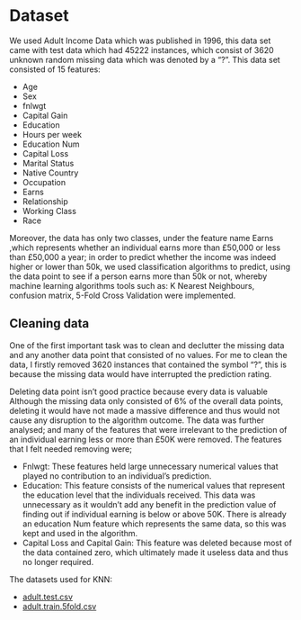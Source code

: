 # Dataset

We used Adult Income Data which was published in 1996, this data set came with test data which had 45222 instances, which consist of 3620 unknown random missing data which was denoted by a “?”. This data set consisted of 15 features:
*	Age 	
*	Sex
*	fnlwgt	
*	Capital Gain 
*	Education 	
*	Hours per week 
*	Education Num 	
*	Capital Loss 
*	Marital Status 	
*	Native Country 
*	Occupation 	
*	Earns 
*	Relationship 	
*	Working Class 
*	Race	

Moreover, the data has only two classes, under the feature name Earns ,which represents whether an individual earns more than £50,000 or less than £50,000 a year; in order to predict whether the income was indeed higher or lower than 50k, we used classification algorithms to predict, using the data point to see if a person earns more than 50k or not, whereby machine learning algorithms tools such as: K Nearest Neighbours, confusion matrix, 5-Fold Cross Validation were implemented. 


## Cleaning data

One of the first important task was to clean and declutter the missing data and any another data point that consisted of no values. For me to clean the data, I firstly removed 3620 instances that contained the symbol “?”, this is because the missing data would have interrupted the prediction rating. 

Deleting data point isn’t good practice because every data is valuable Although the missing data only consisted of 6% of the overall data points, deleting it would have not made a massive difference and thus would not cause any disruption to the algorithm outcome. The data was further analysed; and many of the features that were irrelevant to the prediction of an individual earning less or more than £50K were removed. The features that I felt needed removing were; 

*	Fnlwgt: These features held large unnecessary numerical values that played no contribution to an individual’s prediction. 
*	Education: This feature consists of the numerical values that represent the education level that the individuals received. This data was unnecessary as it wouldn’t add any benefit in the prediction value of finding out if individual earning is below or above 50K. There is already an education Num feature which represents the same data, so this was kept and used in the algorithm. 
*	Capital Loss and Capital Gain: This feature was deleted because most of the data contained zero, which ultimately made it useless data and thus no longer required. 


The datasets used for KNN:
* [adult.test.csv](https://github.com/ish2nv/KNN-Model/blob/master/KNNModel_CW/Knn%20(Java%20version)/KNNModel/src/adult.test.csv)
* [adult.train.5fold.csv](https://github.com/ish2nv/KNN-Model/blob/master/KNNModel_CW/Knn%20(Java%20version)/KNNModel/src/adult.train.5fold.csv)

